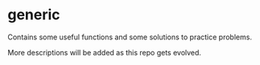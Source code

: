 # generic 

Contains some useful functions and some solutions to practice problems.

More descriptions will be added as this repo gets evolved.
